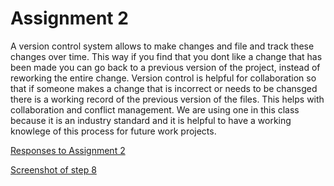 # Assignment 2

<p>A version control system allows to make changes and file and track these changes over time. This way if you find that you dont like a change that has been made you can go back to a previous version of the project, instead of reworking the entire change. Version control is helpful for collaboration so that if someone makes a change that is incorrect or needs to be chansged there is a working record of the previous version of the files. This helps with collaboration and conflict management. We are using one in this class because it is an industry standard and it is helpful to have a working knowlege of this process for future work projects.</p>

[Responses to Assignment 2](web-dev-hw/assignment-2/responses.txt)

[Screenshot of step 8](web-dev-hw/assignment-2/images/assignment2screenshot.png)
